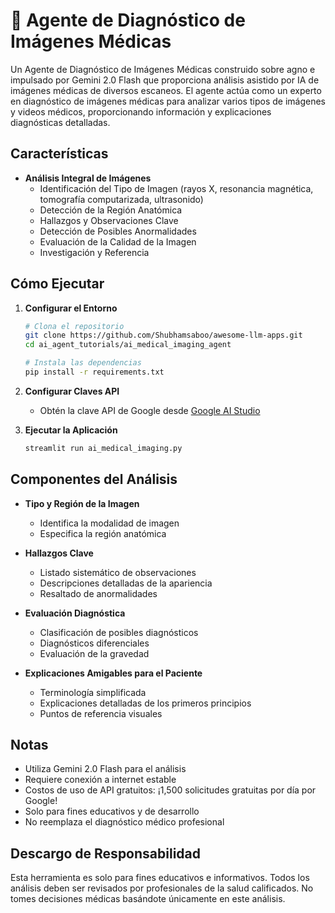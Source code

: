 # 🩻 Agente de Diagnóstico de Imágenes Médicas

Un Agente de Diagnóstico de Imágenes Médicas construido sobre agno e impulsado por Gemini 2.0 Flash que proporciona análisis asistido por IA de imágenes médicas de diversos escaneos. El agente actúa como un experto en diagnóstico de imágenes médicas para analizar varios tipos de imágenes y videos médicos, proporcionando información y explicaciones diagnósticas detalladas.

## Características

- **Análisis Integral de Imágenes**
  - Identificación del Tipo de Imagen (rayos X, resonancia magnética, tomografía computarizada, ultrasonido)
  - Detección de la Región Anatómica
  - Hallazgos y Observaciones Clave
  - Detección de Posibles Anormalidades
  - Evaluación de la Calidad de la Imagen
  - Investigación y Referencia

## Cómo Ejecutar

1. **Configurar el Entorno**
   ```bash
   # Clona el repositorio
   git clone https://github.com/Shubhamsaboo/awesome-llm-apps.git
   cd ai_agent_tutorials/ai_medical_imaging_agent

   # Instala las dependencias
   pip install -r requirements.txt
   ```

2. **Configurar Claves API**
   - Obtén la clave API de Google desde [Google AI Studio](https://aistudio.google.com)

3. **Ejecutar la Aplicación**
   ```bash
   streamlit run ai_medical_imaging.py
   ```

## Componentes del Análisis

- **Tipo y Región de la Imagen**
  - Identifica la modalidad de imagen
  - Especifica la región anatómica

- **Hallazgos Clave**
  - Listado sistemático de observaciones
  - Descripciones detalladas de la apariencia
  - Resaltado de anormalidades

- **Evaluación Diagnóstica**
  - Clasificación de posibles diagnósticos
  - Diagnósticos diferenciales
  - Evaluación de la gravedad

- **Explicaciones Amigables para el Paciente**
  - Terminología simplificada
  - Explicaciones detalladas de los primeros principios
  - Puntos de referencia visuales

## Notas

- Utiliza Gemini 2.0 Flash para el análisis
- Requiere conexión a internet estable
- Costos de uso de API gratuitos: ¡1,500 solicitudes gratuitas por día por Google!
- Solo para fines educativos y de desarrollo
- No reemplaza el diagnóstico médico profesional

## Descargo de Responsabilidad

Esta herramienta es solo para fines educativos e informativos. Todos los análisis deben ser revisados por profesionales de la salud calificados. No tomes decisiones médicas basándote únicamente en este análisis.